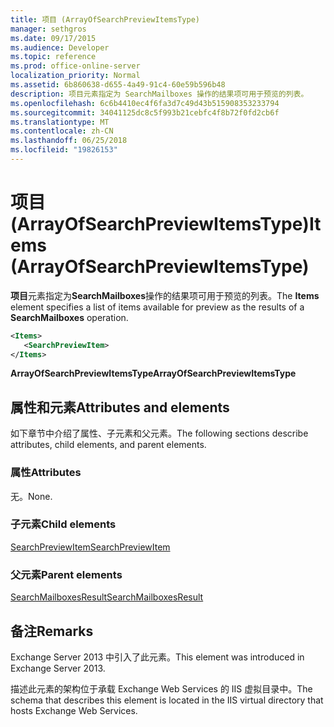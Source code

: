 ```yaml
---
title: 项目 (ArrayOfSearchPreviewItemsType)
manager: sethgros
ms.date: 09/17/2015
ms.audience: Developer
ms.topic: reference
ms.prod: office-online-server
localization_priority: Normal
ms.assetid: 6b860638-d655-4a49-91c4-60e59b596b48
description: 项目元素指定为 SearchMailboxes 操作的结果项可用于预览的列表。
ms.openlocfilehash: 6c6b4410ec4f6fa3d7c49d43b515908353233794
ms.sourcegitcommit: 34041125dc8c5f993b21cebfc4f8b72f0fd2cb6f
ms.translationtype: MT
ms.contentlocale: zh-CN
ms.lasthandoff: 06/25/2018
ms.locfileid: "19826153"
---
```

# <a name="items-arrayofsearchpreviewitemstype"></a><span data-ttu-id="ea929-103">项目 (ArrayOfSearchPreviewItemsType)</span><span class="sxs-lookup"><span data-stu-id="ea929-103">Items (ArrayOfSearchPreviewItemsType)</span></span>

<span data-ttu-id="ea929-104">**项目**元素指定为**SearchMailboxes**操作的结果项可用于预览的列表。</span><span class="sxs-lookup"><span data-stu-id="ea929-104">The **Items** element specifies a list of items available for preview as the results of a **SearchMailboxes** operation.</span></span> 
  
```XML
<Items>
   <SearchPreviewItem>
</Items>
```

 <span data-ttu-id="ea929-105">**ArrayOfSearchPreviewItemsType**</span><span class="sxs-lookup"><span data-stu-id="ea929-105">**ArrayOfSearchPreviewItemsType**</span></span>
## <a name="attributes-and-elements"></a><span data-ttu-id="ea929-106">属性和元素</span><span class="sxs-lookup"><span data-stu-id="ea929-106">Attributes and elements</span></span>

<span data-ttu-id="ea929-107">如下章节中介绍了属性、子元素和父元素。</span><span class="sxs-lookup"><span data-stu-id="ea929-107">The following sections describe attributes, child elements, and parent elements.</span></span>
  
### <a name="attributes"></a><span data-ttu-id="ea929-108">属性</span><span class="sxs-lookup"><span data-stu-id="ea929-108">Attributes</span></span>

<span data-ttu-id="ea929-109">无。</span><span class="sxs-lookup"><span data-stu-id="ea929-109">None.</span></span>
  
### <a name="child-elements"></a><span data-ttu-id="ea929-110">子元素</span><span class="sxs-lookup"><span data-stu-id="ea929-110">Child elements</span></span>

[<span data-ttu-id="ea929-111">SearchPreviewItem</span><span class="sxs-lookup"><span data-stu-id="ea929-111">SearchPreviewItem</span></span>](searchpreviewitem.md)
  
### <a name="parent-elements"></a><span data-ttu-id="ea929-112">父元素</span><span class="sxs-lookup"><span data-stu-id="ea929-112">Parent elements</span></span>

[<span data-ttu-id="ea929-113">SearchMailboxesResult</span><span class="sxs-lookup"><span data-stu-id="ea929-113">SearchMailboxesResult</span></span>](searchmailboxesresult.md)
  
## <a name="remarks"></a><span data-ttu-id="ea929-114">备注</span><span class="sxs-lookup"><span data-stu-id="ea929-114">Remarks</span></span>

<span data-ttu-id="ea929-115">Exchange Server 2013 中引入了此元素。</span><span class="sxs-lookup"><span data-stu-id="ea929-115">This element was introduced in Exchange Server 2013.</span></span>
  
<span data-ttu-id="ea929-116">描述此元素的架构位于承载 Exchange Web Services 的 IIS 虚拟目录中。</span><span class="sxs-lookup"><span data-stu-id="ea929-116">The schema that describes this element is located in the IIS virtual directory that hosts Exchange Web Services.</span></span>
  

